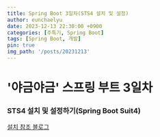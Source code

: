 ```yaml
---
title: Spring Boot 3일차(STS4 설치 및 설정)
author: eunchaelyu
date: 2023-12-13 22:30:00 +0900
categories: [주특기, Spring Boot]
tags: [Spring Boot, 개발]
pin: true
img_path: '/posts/20231213'
---
```


# '야금야금' 스프링 부트 3일차

### STS4 설치 및 설정하기(Spring Boot Suit4)
[설치 참조 블로그](https://kjchoi.co.kr/17)







